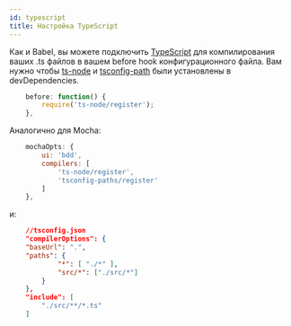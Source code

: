 ```yaml
---
id: typescript
title: Настройка TypeScript
---
```

Как и Babel, вы можете подключить [TypeScript](http://www.typescriptlang.org/) для компилирования ваших .ts файлов в вашем before hook конфигурационного файла. Вам нужно чтобы [ts-node](https://github.com/TypeStrong/ts-node) и [tsconfig-path](https://github.com/dividab/tsconfig-paths) были установлены в devDependencies.

```js
    before: function() {
        require('ts-node/register');
    },
```

Аналогично для Mocha:

```js
    mochaOpts: {
        ui: 'bdd',
        compilers: [
            'ts-node/register',
            'tsconfig-paths/register'
        ]
    },
```

и:

```json
    //tsconfig.json
    "compilerOptions": {
    "baseUrl": ".",
    "paths": {
            "*": [ "./*" ],
            "src/*": ["./src/*"]
        }
    },
    "include": [
        "./src/**/*.ts"
    ]
```